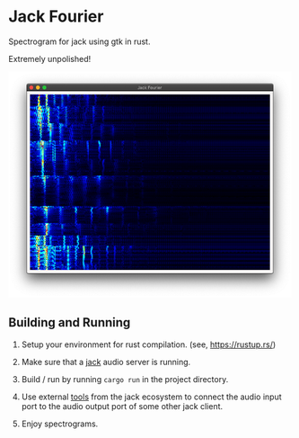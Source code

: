 Jack Fourier
============

Spectrogram for jack using gtk in rust.

Extremely unpolished!

![Screenshot](./jack_fourier.png)

Building and Running
------------------

1. Setup your environment for rust compilation. (see, https://rustup.rs/)

2. Make sure that a [jack](https://jackaudio.org/) audio server is running.

3. Build / run by running `cargo run` in the project directory.

4. Use external [tools](https://jackaudio.org/applications/#control-applications) from the jack ecosystem to connect the audio input port to the audio output port of some other jack client.

5. Enjoy spectrograms.
